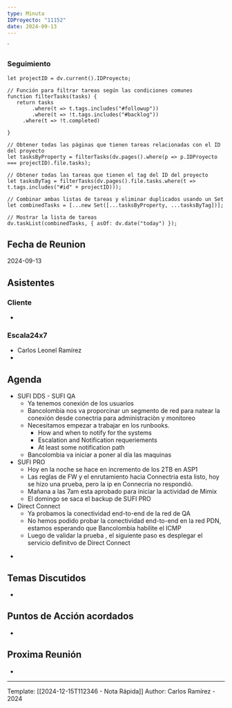 ```yaml
---
type: Minuta
IDProyecto: "11152"
date: 2024-09-13
---
```

`

### Seguimiento

```dataviewjs
let projectID = dv.current().IDProyecto;

// Función para filtrar tareas según las condiciones comunes
function filterTasks(tasks) {
   return tasks
        .where(t => t.tags.includes("#followup"))
        .where(t => !t.tags.includes("#backlog"))
     .where(t => !t.completed)
        
}

// Obtener todas las páginas que tienen tareas relacionadas con el ID del proyecto
let tasksByProperty = filterTasks(dv.pages().where(p => p.IDProyecto === projectID).file.tasks);

// Obtener todas las tareas que tienen el tag del ID del proyecto
let tasksByTag = filterTasks(dv.pages().file.tasks.where(t => t.tags.includes("#id" + projectID)));

// Combinar ambas listas de tareas y eliminar duplicados usando un Set
let combinedTasks = [...new Set([...tasksByProperty, ...tasksByTag])];

// Mostrar la lista de tareas
dv.taskList(combinedTasks, { asOf: dv.date("today") });
 ```
## Fecha de Reunion
2024-09-13

## Asistentes

### Cliente
* 
### Escala24x7
- Carlos Leonel Ramírez
-  

## Agenda
* SUFI DDS - SUFI QA
	* Ya tenemos conexión de los usuarios
	* Bancolombia nos va proporcinar un segmento de red para natear la conexión desde conectria para administraciòn y monitoreo
	* Necesitamos empezar a trabajar en los runbooks.
		* How and when to notify for the systems
		* Escalation and Notification requeriements
		* At least some notification path
	* Bancolombia va iniciar a poner al día las maquinas
* SUFI PRO
	* Hoy en la noche se hace en incremento de los 2TB en ASP1
	* Las reglas de FW y el enrutamiento hacia Connectria esta listo, hoy se hizo una prueba, pero la ip en Connecria no respondió.
	* Mañana a las 7am esta aprobado para iniciar la actividad de Mimix
	* El domingo se saca el backup de SUFI PRO
* Direct Connect
	* Ya probamos la conectividad end-to-end de la red de QA
	* No hemos podido probar la conectividad end-to-end en la red PDN, estamos esperando que Bancolombia habilite el ICMP
	* Luego de validar la prueba , el siguiente paso es desplegar el servicio definitvo de Direct Connect
- 
## Temas Discutidos
*  

## Puntos de Acción acordados
- 

## Proxima Reunión
*   

---
Template: [[2024-12-15T112346 - Nota Rápida]]
Author: Carlos Ramírez - 2024
